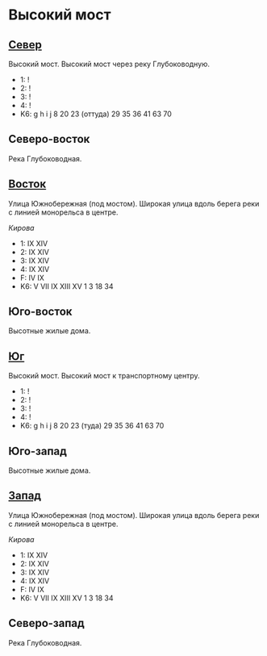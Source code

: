 # Высокий мост

## [Север](./525115.md)

Высокий мост.
Высокий мост через реку Глубоководную.

* 1:    !
* 2:    !
* 3:    !
* 4:    !
* K6:   g   h   i   j
        8   20  23 (оттуда) 29  35  36  41  63  70

## Северо-восток

Река Глубоководная.

## [Восток](./595120.md)

Улица Южнобережная (под мостом).
Широкая улица вдоль берега реки с линией монорельса в центре.

*Кирова*

* 1:    IX  XIV
* 2:    IX  XIV
* 3:    IX  XIV
* 4:    IX  XIV
* F:    IV  IX
* K6:   V   VII IX  XIII    XV
        1   3   18  34

## Юго-восток

Высотные жилые дома.

## [Юг](./540130.md)

Высокий мост.
Высокий мост к транспортному центру.

* 1:    !
* 2:    !
* 3:    !
* 4:    !
* K6:   g   h   i   j
        8   20  23 (туда)   29  35  36  41  63  70

## Юго-запад

Высотные жилые дома.

## [Запад](./515120.md)

Улица Южнобережная (под мостом).
Широкая улица вдоль берега реки с линией монорельса в центре.

*Кирова*

* 1:    IX  XIV
* 2:    IX  XIV
* 3:    IX  XIV
* 4:    IX  XIV
* F:    IV  IX
* K6:   V   VII IX  XIII    XV
        1   3   18  34

## Северо-запад

Река Глубоководная.
